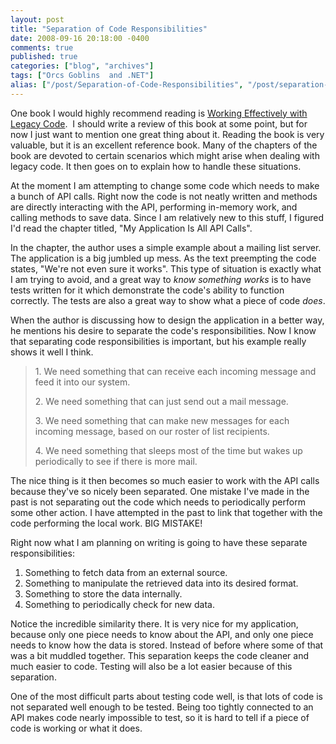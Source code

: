 ```yaml
---
layout: post
title: "Separation of Code Responsibilities"
date: 2008-09-16 20:18:00 -0400
comments: true
published: true
categories: ["blog", "archives"]
tags: ["Orcs Goblins  and .NET"]
alias: ["/post/Separation-of-Code-Responsibilities", "/post/separation-of-code-responsibilities"]
---
```

<!-- more -->

<p><img src="http://images.amazon.com/images/P/0131177052.01.MZZZZZZZ.jpg" alt="" align="right" /></p>
<p>One book I would highly recommend reading is <a href="http://www.amazon.com/Working-Effectively-Legacy-Robert-Martin/dp/0131177052" target="_blank">Working Effectively with Legacy Code</a>.&nbsp; I should write a review of this book at some point, but for now I just want to mention one great thing about it. Reading the book is very valuable, but it is an excellent reference book. Many of the chapters of the book are devoted to certain scenarios which might arise when dealing with legacy code. It then goes on to explain how to handle these situations.</p>
<p>At the moment I am attempting to change some code which needs to make a bunch of API calls. Right now the code is not neatly written and methods are directly interacting with the API, performing in-memory work, and calling methods to save data. Since I am relatively new to this stuff, I figured I'd read the chapter titled, "My Application Is All API Calls".</p>
<p>In the chapter, the author uses a simple example about a mailing list server. The application is a big jumbled up mess. As the text preempting the code states, "We're not even sure it works". This type of situation is exactly what I am trying to avoid, and a great way to <em>know something works</em> is to have tests written for it which demonstrate the code's ability to function correctly. The tests are also a great way to show what a piece of code <em>does</em>.</p>
<p>When the author is discussing how to design the application in a better way, he mentions his desire to separate the code's responsibilities. Now I know that separating code responsibilities is important, but his example really shows it well I think.</p>
<blockquote>
<p>1. We need something that can receive each incoming message and feed it into our system.</p>
<p>2. We need something that can just send out a mail message.</p>
<p>3. We need something that can make new messages for each incoming message, based on our roster of list recipients.</p>
<p>4. We need something that sleeps most of the time but wakes up periodically to see if there is more mail.</p>
</blockquote>
<p>The nice thing is it then becomes so much easier to work with the API calls because they've so nicely been separated. One mistake I've made in the past is not separating out the code which needs to periodically perform some other action. I have attempted in the past to link that together with the code performing the local work. BIG MISTAKE!</p>
<p>Right now what I am planning on writing is going to have these separate responsibilities:</p>
<ol>
<li>Something to fetch data from an external source.</li>
<li>Something to manipulate the retrieved data into its desired format.</li>
<li>Something to store the data internally.</li>
<li>Something to periodically check for new data.</li>
</ol>
<p>Notice the incredible similarity there. It is very nice for my application, because only one piece needs to know about the API, and only one piece needs to know how the data is stored. Instead of before where some of that was a bit muddled together. This separation keeps the code cleaner and much easier to code. Testing will also be a lot easier because of this separation.</p>
<p>One of the most difficult parts about testing code well, is that lots of code is not separated well enough to be tested. Being too tightly connected to an API makes code nearly impossible to test, so it is hard to tell if a piece of code is working or what it does.</p>
